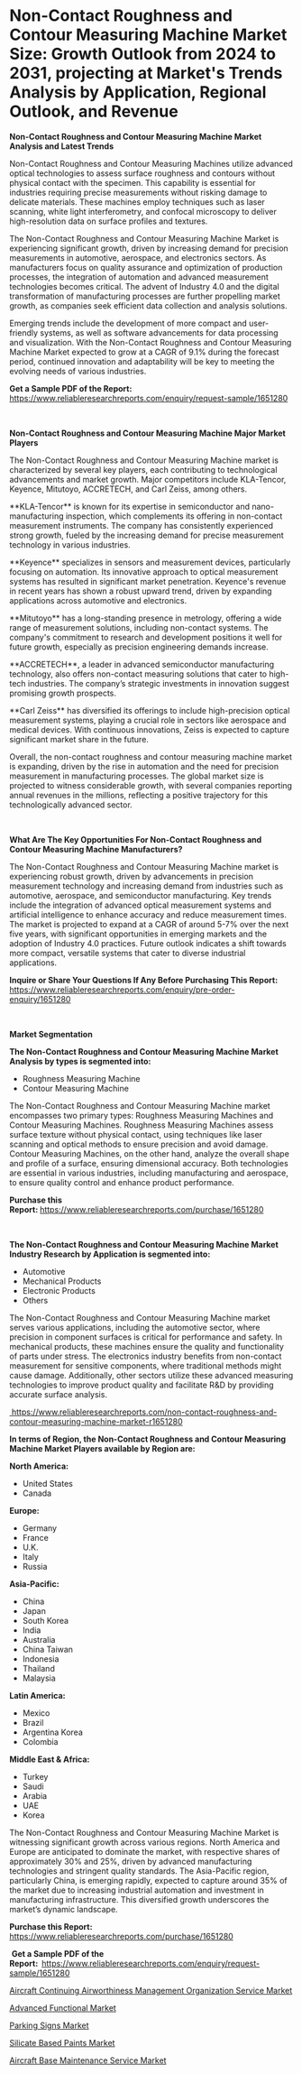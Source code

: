 <p><h1>Non-Contact Roughness and Contour Measuring Machine Market Size: Growth Outlook from 2024 to 2031, projecting at Market's Trends Analysis by Application, Regional Outlook, and Revenue</h1></p><p><strong>Non-Contact Roughness and Contour Measuring Machine Market Analysis and Latest Trends</strong></p>
<p><p>Non-Contact Roughness and Contour Measuring Machines utilize advanced optical technologies to assess surface roughness and contours without physical contact with the specimen. This capability is essential for industries requiring precise measurements without risking damage to delicate materials. These machines employ techniques such as laser scanning, white light interferometry, and confocal microscopy to deliver high-resolution data on surface profiles and textures.</p><p>The Non-Contact Roughness and Contour Measuring Machine Market is experiencing significant growth, driven by increasing demand for precision measurements in automotive, aerospace, and electronics sectors. As manufacturers focus on quality assurance and optimization of production processes, the integration of automation and advanced measurement technologies becomes critical. The advent of Industry 4.0 and the digital transformation of manufacturing processes are further propelling market growth, as companies seek efficient data collection and analysis solutions.</p><p>Emerging trends include the development of more compact and user-friendly systems, as well as software advancements for data processing and visualization. With the Non-Contact Roughness and Contour Measuring Machine Market expected to grow at a CAGR of 9.1% during the forecast period, continued innovation and adaptability will be key to meeting the evolving needs of various industries.</p></p>
<p><strong>Get a Sample PDF of the Report:&nbsp;</strong> <a href="https://www.reliableresearchreports.com/enquiry/request-sample/1651280?utm_campaign=34&utm_medium=2&utm_source=Github&utm_content=ia&utm_term=26092024&utm_id=non-contact-roughness-and-contour-measuring-machine">https://www.reliableresearchreports.com/enquiry/request-sample/1651280</a></p>
<p>&nbsp;</p>
<p><strong>Non-Contact Roughness and Contour Measuring Machine Major Market Players</strong></p>
<p><p>The Non-Contact Roughness and Contour Measuring Machine market is characterized by several key players, each contributing to technological advancements and market growth. Major competitors include KLA-Tencor, Keyence, Mitutoyo, ACCRETECH, and Carl Zeiss, among others.</p><p>**KLA-Tencor** is known for its expertise in semiconductor and nano-manufacturing inspection, which complements its offering in non-contact measurement instruments. The company has consistently experienced strong growth, fueled by the increasing demand for precise measurement technology in various industries.</p><p>**Keyence** specializes in sensors and measurement devices, particularly focusing on automation. Its innovative approach to optical measurement systems has resulted in significant market penetration. Keyence's revenue in recent years has shown a robust upward trend, driven by expanding applications across automotive and electronics.</p><p>**Mitutoyo** has a long-standing presence in metrology, offering a wide range of measurement solutions, including non-contact systems. The company's commitment to research and development positions it well for future growth, especially as precision engineering demands increase.</p><p>**ACCRETECH**, a leader in advanced semiconductor manufacturing technology, also offers non-contact measuring solutions that cater to high-tech industries. The company’s strategic investments in innovation suggest promising growth prospects.</p><p>**Carl Zeiss** has diversified its offerings to include high-precision optical measurement systems, playing a crucial role in sectors like aerospace and medical devices. With continuous innovations, Zeiss is expected to capture significant market share in the future.</p><p>Overall, the non-contact roughness and contour measuring machine market is expanding, driven by the rise in automation and the need for precision measurement in manufacturing processes. The global market size is projected to witness considerable growth, with several companies reporting annual revenues in the millions, reflecting a positive trajectory for this technologically advanced sector.</p></p>
<p>&nbsp;</p>
<p><strong>What Are The Key Opportunities For Non-Contact Roughness and Contour Measuring Machine Manufacturers?</strong></p>
<p><p>The Non-Contact Roughness and Contour Measuring Machine market is experiencing robust growth, driven by advancements in precision measurement technology and increasing demand from industries such as automotive, aerospace, and semiconductor manufacturing. Key trends include the integration of advanced optical measurement systems and artificial intelligence to enhance accuracy and reduce measurement times. The market is projected to expand at a CAGR of around 5-7% over the next five years, with significant opportunities in emerging markets and the adoption of Industry 4.0 practices. Future outlook indicates a shift towards more compact, versatile systems that cater to diverse industrial applications.</p></p>
<p><strong>Inquire or Share Your Questions If Any Before Purchasing This Report:</strong> <a href="https://www.reliableresearchreports.com/enquiry/pre-order-enquiry/1651280?utm_campaign=34&utm_medium=2&utm_source=Github&utm_content=ia&utm_term=26092024&utm_id=non-contact-roughness-and-contour-measuring-machine">https://www.reliableresearchreports.com/enquiry/pre-order-enquiry/1651280</a></p>
<p>&nbsp;</p>
<p><strong>Market Segmentation</strong></p>
<p><strong>The Non-Contact Roughness and Contour Measuring Machine Market Analysis by types is segmented into:</strong></p>
<p><ul><li>Roughness Measuring Machine</li><li>Contour Measuring Machine</li></ul></p>
<p><p>The Non-Contact Roughness and Contour Measuring Machine market encompasses two primary types: Roughness Measuring Machines and Contour Measuring Machines. Roughness Measuring Machines assess surface texture without physical contact, using techniques like laser scanning and optical methods to ensure precision and avoid damage. Contour Measuring Machines, on the other hand, analyze the overall shape and profile of a surface, ensuring dimensional accuracy. Both technologies are essential in various industries, including manufacturing and aerospace, to ensure quality control and enhance product performance.</p></p>
<p><strong>Purchase this Report:&nbsp;</strong><a href="https://www.reliableresearchreports.com/purchase/1651280?utm_campaign=34&utm_medium=2&utm_source=Github&utm_content=ia&utm_term=26092024&utm_id=non-contact-roughness-and-contour-measuring-machine">https://www.reliableresearchreports.com/purchase/1651280</a></p>
<p>&nbsp;</p>
<p><strong>The Non-Contact Roughness and Contour Measuring Machine Market Industry Research by Application is segmented into:</strong></p>
<p><ul><li>Automotive</li><li>Mechanical Products</li><li>Electronic Products</li><li>Others</li></ul></p>
<p><p>The Non-Contact Roughness and Contour Measuring Machine market serves various applications, including the automotive sector, where precision in component surfaces is critical for performance and safety. In mechanical products, these machines ensure the quality and functionality of parts under stress. The electronics industry benefits from non-contact measurement for sensitive components, where traditional methods might cause damage. Additionally, other sectors utilize these advanced measuring technologies to improve product quality and facilitate R&D by providing accurate surface analysis.</p></p>
<p><a href="https://www.reliableresearchreports.com/non-contact-roughness-and-contour-measuring-machine-market-r1651280?utm_campaign=34&utm_medium=2&utm_source=Github&utm_content=ia&utm_term=26092024&utm_id=non-contact-roughness-and-contour-measuring-machine">&nbsp;https://www.reliableresearchreports.com/non-contact-roughness-and-contour-measuring-machine-market-r1651280</a></p>
<p><strong>In terms of Region, the Non-Contact Roughness and Contour Measuring Machine Market Players available by Region are:</strong></p>
<p>
    <p> <strong> North America: </strong>
        <ul>
            <li>United States</li>
            <li>Canada</li>
        </ul>
        </p> 
    <p> <strong> Europe: </strong>
        <ul>
            <li>Germany</li>
            <li>France</li>
            <li>U.K.</li>
            <li>Italy</li>
            <li>Russia</li>
        </ul>
        </p> 
    <p> <strong> Asia-Pacific: </strong>
        <ul>
            <li>China</li>
            <li>Japan</li>
            <li>South Korea</li>
            <li>India</li>
            <li>Australia</li>
            <li>China Taiwan</li>
            <li>Indonesia</li>
            <li>Thailand</li>
            <li>Malaysia</li>
        </ul>
        </p> 
    <p> <strong> Latin America: </strong>
        <ul>
            <li>Mexico</li>
            <li>Brazil</li>
            <li>Argentina Korea</li>
            <li>Colombia</li>
        </ul>
        </p> 
    <p> <strong> Middle East & Africa: </strong>
        <ul>
            <li>Turkey</li>
            <li>Saudi</li>
            <li>Arabia</li>
            <li>UAE</li>
            <li>Korea</li>
        </ul>
    </p>
    </p>
<p><p>The Non-Contact Roughness and Contour Measuring Machine Market is witnessing significant growth across various regions. North America and Europe are anticipated to dominate the market, with respective shares of approximately 30% and 25%, driven by advanced manufacturing technologies and stringent quality standards. The Asia-Pacific region, particularly China, is emerging rapidly, expected to capture around 35% of the market due to increasing industrial automation and investment in manufacturing infrastructure. This diversified growth underscores the market’s dynamic landscape.</p></p>
<p><strong>Purchase this Report: </strong><a href="https://www.reliableresearchreports.com/purchase/1651280?utm_campaign=34&utm_medium=2&utm_source=Github&utm_content=ia&utm_term=26092024&utm_id=non-contact-roughness-and-contour-measuring-machine">https://www.reliableresearchreports.com/purchase/1651280</a></p>
<p>&nbsp;<strong>Get a Sample PDF of the Report:&nbsp;&nbsp;</strong><a href="https://www.reliableresearchreports.com/enquiry/request-sample/1651280?utm_campaign=34&utm_medium=2&utm_source=Github&utm_content=ia&utm_term=26092024&utm_id=non-contact-roughness-and-contour-measuring-machine">https://www.reliableresearchreports.com/enquiry/request-sample/1651280</a></p>
<p><strong></strong></p>
<p><p><a href="https://github.com/kaufmannDavid16/Market-Research-Report-List-1/blob/main/aircraft-continuing-airworthiness-management-organization-service-market.md?utm_campaign=34&utm_medium=2&utm_source=Github&utm_content=ia&utm_term=26092024&utm_id=non-contact-roughness-and-contour-measuring-machine">Aircraft Continuing Airworthiness Management Organization Service Market</a></p><p><a href="https://www.linkedin.com/pulse/global-advanced-functional-market-analysis-key-trends-future-khggc?utm_campaign=34&utm_medium=2&utm_source=Github&utm_content=ia&utm_term=26092024&utm_id=non-contact-roughness-and-contour-measuring-machine">Advanced Functional Market</a></p><p><a href="https://issuu.com/reportprime-2/docs/parking-signs-market-size-2030.pptx_9fe020a692aa22?utm_campaign=34&utm_medium=2&utm_source=Github&utm_content=ia&utm_term=26092024&utm_id=non-contact-roughness-and-contour-measuring-machine">Parking Signs Market</a></p><p><a href="https://www.linkedin.com/pulse/driving-market-forces-silicate-based-paints-trends-future-5xdbe?utm_campaign=34&utm_medium=2&utm_source=Github&utm_content=ia&utm_term=26092024&utm_id=non-contact-roughness-and-contour-measuring-machine">Silicate Based Paints Market</a></p><p><a href="https://github.com/Alanbrewer218/Market-Research-Report-List-1/blob/main/aircraft-base-maintenance-service-market.md?utm_campaign=34&utm_medium=2&utm_source=Github&utm_content=ia&utm_term=26092024&utm_id=non-contact-roughness-and-contour-measuring-machine">Aircraft Base Maintenance Service Market</a></p></p>